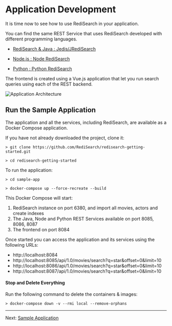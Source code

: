 # Application Development

It is time now to see how to use RediSearch in your application.

You can find the same REST Service that uses RediSearch developed with different programming languages.

* [RediSearch & Java : Jedis/JRediSearch](../../../tree/master/sample-app/redisearch-jedis-rest)

* [Node.js : Node RediSearch](../../../tree/master/sample-app/redisearch-node-rest)

* [Python : Python RediSearch](../../../tree/master/sample-app/redisearch-python-rest)

The frontend is created using a Vue.js application that let you run search queries using each of the REST backend.

![Application Architecture](https://raw.githubusercontent.com/RediSearch/redisearch-getting-started/master/docs/images/sample-app-archi.png)


## Run the Sample Application

The application and all the services, including RediSearch, are available as a Docker Compose application.


If you have not already downloaded the project, clone it:

```
> git clone https://github.com/RediSearch/redisearch-getting-started.git

> cd redisearch-getting-started
```


To run the application:

```
> cd sample-app

> docker-compose up --force-recreate --build

```

This Docker Compose will start:

1. RediSearch instance on port 6380, and import all movies, actors and create indexes
1. The Java, Node and Python REST Services available on port 8085, 8086, 8087
1. The frontend on port 8084

Once started you can access the application and its services using the following URLs:

* http://localhost:8084
* http://localhost:8085/api/1.0/movies/search?q=star&offset=0&limit=10
* http://localhost:8086/api/1.0/movies/search?q=star&offset=0&limit=10
* http://localhost:8087/api/1.0/movies/search?q=star&offset=0&limit=10



#### Stop and Delete Everything

Run the following command to delete the containers & images:

```
> docker-compose down -v --rmi local --remove-orphans
```


---
Next: [Sample Application](008-application-development.md)

